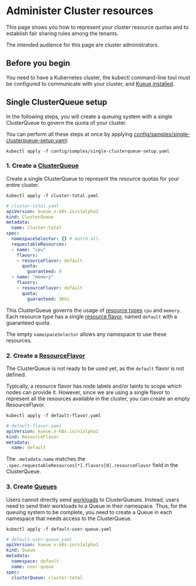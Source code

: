 # Administer Cluster resources

This page shows you how to represent your cluster resource quotas and to
establish fair sharing rules among the tenants.

The intended audience for this page are cluster administrators.

## Before you begin

You need to have a Kubernetes cluster, the kubectl command-line tool
must be configured to communicate with your cluster, and [Kueue installed](/README.md#installation).

## Single ClusterQueue setup

In the following steps, you will create a queuing system with a single
ClusterQueue to govern the quota of your cluster.

You can perform all these steps at once by applying [config/samples/single-clusterqueue-setup.yaml](/config/samples/single-clusterqueue-setup.yaml):

```shell
kubectl apply -f config/samples/single-clusterqueue-setup.yaml
```

### 1. Create a [ClusterQueue](/docs/concepts/cluster_queue.md)

Create a single ClusterQueue to represent the resource quotas for your entire
cluster.

```shell
kubectl apply -f cluster-total.yaml
```

```yaml
# cluster-total.yaml
apiVersion: kueue.x-k8s.io/v1alpha1
kind: ClusterQueue
metadata:
  name: cluster-total
spec:
  namespaceSelector: {} # match all.
  requestableResources:
  - name: "cpu"
    flavors:
    - resourceFlavor: default
      quota:
        guaranteed: 9
  - name: "memory"
    flavors:
    - resourceFlavor: default
      quota:
        guaranteed: 36Gi
```

This ClusterQueue governs the usage of [resource types](https://kubernetes.io/docs/concepts/configuration/manage-resources-containers/#resource-types)
`cpu` and `memory`. Each resource type has a single [resource flavor](/docs/concepts/cluster_queue.md#resource-flavors),
named `default` with a guaranteed quota.

The empty `namespaceSelector` allows any namespace to use these resources.

### 2. Create a [ResourceFlavor](/docs/concepts/cluster_queue.md#resource-flavors)

The ClusterQueue is not ready to be used yet, as the `default` flavor is not
defined.

Typically, a resource flavor has node labels and/or taints to scope which nodes
can provide it. However, since we are using a single flavor to represent all the
resources available in the cluster, you can create an empty ResourceFlavor.

```shell
kubectl apply -f default-flavor.yaml
```

```yaml
# default-flavor.yaml
apiVersion: kueue.x-k8s.io/v1alpha1
kind: ResourceFlavor
metadata:
  name: default
```

The `.metadata.name` matches the `.spec.requestableResources[*].flavors[0].resourceFlavor`
field in the ClusterQueue.

### 3. Create [Queues](/docs/concepts/queue.md)

Users cannot directly send [workloads](/docs/concepts/queued_workload.md) to
ClusterQueues. Instead, users need to send their workloads to a Queue in their
namespace.
Thus, for the queuing system to be complete, you need to create a Queue in
each namespace that needs access to the ClusterQueue.

```shell
kubectl apply -f default-user-queue.yaml
```

```yaml
# default-user-queue.yaml
apiVersion: kueue.x-k8s.io/v1alpha1
kind: Queue
metadata:
  namespace: default
  name: user-queue
spec:
  clusterQueue: cluster-total
```